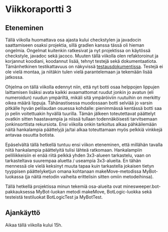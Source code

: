 # Viikkoraportti 3

## Eteneminen

Tällä viikolla huomattava osa ajasta kului checkstylen ja javadocin saattamiseen osaksi projektia, sillä gradlen kanssa tässä oli hieman ongelmia. Ongelmat kuitenkin ratkesivat ja nyt projektissa on käytössä checkstyle, javadoc sekä jacoco. Muuten tällä viikolla olen refaktoroinut ja korjannut koodiani, koodannut lisää, tehnyt testejä sekä dokumentaatiota. Tämänhetkinen testikattavuus on näkyvissä [testausdokumentissa](https://github.com/hackinen/Miinaharavaratkaisija/blob/master/dokumentaatio/testausdokumentti.md). Testejä ei ole vielä montaa, ja niitäkin tulen vielä parantelemaan ja tekemään lisää jatkossa.

Ohjelma on tällä viikolla edennyt niin, että nyt botti osaa helppojen lippujen laittamisen lisäksi avata kaikki avaamattomat ruudut jonkin jo avatun (eli numeroidun) ruudun ympäriltä, mikäli sitä ympäröiviin ruutuihin on merkitty oikea määrä lippuja. Tähänastisessa muodossaan botti selviää jo varsin pitkälle hyvän pelilaudan osuessa kohdalle: pienimmässä kentässä botti saa jo pelin voitettuakin hyvällä tuurilla. Tämän jälkeen toteutettavat päättelyt ovatkin sitten haastavampia ja niissä tullaan todennäköisesti tarvitsemaan jonkinsorttista rekursiota. Ensi viikolla onkin tarkoitus alkaa pähkäilemään näitä hankalampia päättelyjä ja/tai alkaa toteuttamaan myös pelkkiä vinkkejä antavaa osuutta botista.

Epäselvältä tällä hetkellä tuntuu ensi viikon eteneminen, että millähän tavalla niitä hankalampia päättelyitä tulisi lähteä ratkomaan. Hankalampiin peliliikkeisiin ei enää riitä pelkkä yhden 3x3-alueen tarkastelu, vaan on tarkasteltava suurempaa aluetta / useampia 3x3-alueita. En tähän mennessä ole vielä keksinyt muuta tapaa kuin tarkastella jokaisen tietyn tyyppisen päättelyketjun omana kohtanaan makeMove-metodissa MyBot-luokassa (ja näitä metodin vaiheita erittelisin sitten omiin metodeihinsa).

Tällä hetkellä projektissa minun tekemiä osa-alueita ovat minesweeper.bot-pakkauksessa MyBot-luokan metodi makeMove, BotLogic-luokka sekä testeistä testiluokat BotLogicTest ja MyBotTest.

## Ajankäyttö

Aikaa tällä viikolla kului 15h.
